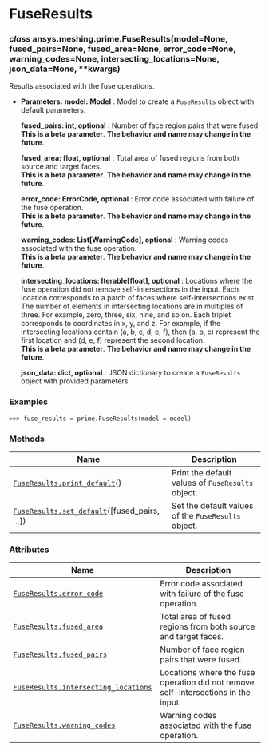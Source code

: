 <!-- vale off -->

# FuseResults

<a id="ansys.meshing.prime.FuseResults"></a>

### *class* ansys.meshing.prime.FuseResults(model=None, fused_pairs=None, fused_area=None, error_code=None, warning_codes=None, intersecting_locations=None, json_data=None, \*\*kwargs)

Results associated with the fuse operations.

* **Parameters:**
  **model: Model**
  : Model to create a `FuseResults` object with default parameters.

  **fused_pairs: int, optional**
  : Number of face region pairs that were fused.
    <br/>
    **This is a beta parameter**. **The behavior and name may change in the future**.

  **fused_area: float, optional**
  : Total area of fused regions from both source and target faces.
    <br/>
    **This is a beta parameter**. **The behavior and name may change in the future**.

  **error_code: ErrorCode, optional**
  : Error code associated with failure of the fuse operation.
    <br/>
    **This is a beta parameter**. **The behavior and name may change in the future**.

  **warning_codes: List[WarningCode], optional**
  : Warning codes associated with the fuse operation.
    <br/>
    **This is a beta parameter**. **The behavior and name may change in the future**.

  **intersecting_locations: Iterable[float], optional**
  : Locations where the fuse operation did not remove self-intersections in the input. Each location corresponds to a patch of faces where self-intersections exist. The number of elements in intersecting locations are in multiples of three. For example, zero, three, six, nine, and so on. Each triplet corresponds to coordinates in x, y, and z. For example, if the intersecting locations contain (a, b, c, d, e, f), then (a, b, c) represent the first location and (d, e, f) represent the second location.
    <br/>
    **This is a beta parameter**. **The behavior and name may change in the future**.

  **json_data: dict, optional**
  : JSON dictionary to create a `FuseResults` object with provided parameters.

### Examples

```pycon
>>> fuse_results = prime.FuseResults(model = model)
```

<!-- !! processed by numpydoc !! -->

### Methods

| Name | Description |
|---------------------------------------------------------------------------------------------------------------------------------------------|-----------------------------------------------------|
| [`FuseResults.print_default`](ansys.meshing.prime.FuseResults.print_default.md#ansys.meshing.prime.FuseResults.print_default)()             | Print the default values of `FuseResults` object.   |
| [`FuseResults.set_default`](ansys.meshing.prime.FuseResults.set_default.md#ansys.meshing.prime.FuseResults.set_default)([fused_pairs, ...]) | Set the default values of the `FuseResults` object. |

### Attributes

| Name | Description |
|----------------------------------------------------------------------------------------------------------------------------------------------------------|------------------------------------------------------------------------------------|
| [`FuseResults.error_code`](ansys.meshing.prime.FuseResults.error_code.md#ansys.meshing.prime.FuseResults.error_code)                                     | Error code associated with failure of the fuse operation.                          |
| [`FuseResults.fused_area`](ansys.meshing.prime.FuseResults.fused_area.md#ansys.meshing.prime.FuseResults.fused_area)                                     | Total area of fused regions from both source and target faces.                     |
| [`FuseResults.fused_pairs`](ansys.meshing.prime.FuseResults.fused_pairs.md#ansys.meshing.prime.FuseResults.fused_pairs)                                  | Number of face region pairs that were fused.                                       |
| [`FuseResults.intersecting_locations`](ansys.meshing.prime.FuseResults.intersecting_locations.md#ansys.meshing.prime.FuseResults.intersecting_locations) | Locations where the fuse operation did not remove self-intersections in the input. |
| [`FuseResults.warning_codes`](ansys.meshing.prime.FuseResults.warning_codes.md#ansys.meshing.prime.FuseResults.warning_codes)                            | Warning codes associated with the fuse operation.                                  |
<!-- vale on -->